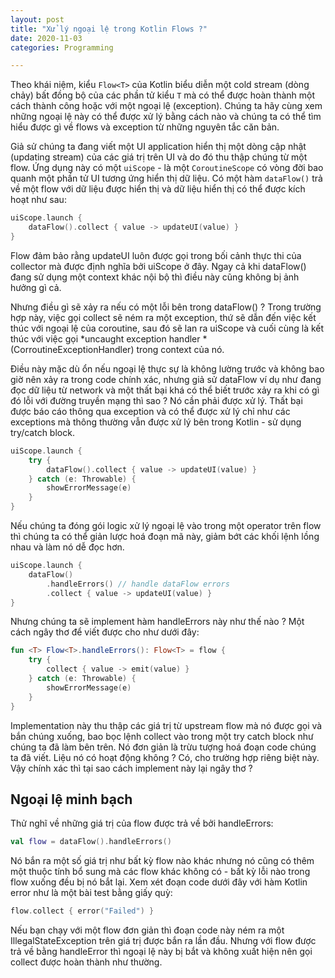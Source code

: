 ```yaml
---
layout: post
title: "Xử lý ngoại lệ trong Kotlin Flows ?"
date: 2020-11-03
categories: Programming

---
```


Theo khái niệm, kiểu `Flow<T>` của Kotlin biểu diễn một cold stream (dòng chảy) bất đồng bộ của các phần tử kiểu `T` mà có thể được hoàn thành một cách thành công hoặc với một ngoại lệ (exception). Chúng ta hãy cùng xem những ngoại lệ này có thể được xử lý bằng cách nào và chúng ta có thể tìm hiểu được gì về flows và exception từ những nguyên tắc căn bản.

Giả sử chúng ta đang viết một UI application hiển thị một dòng cập nhật (updating stream) của các giá trị trên UI và do đó thu thập chúng từ một flow. Ứng dụng này có một `uiScope` - là một `CoroutineScope` có vòng đời bao quanh một phần tử UI tương ứng hiển thị dữ liệu. Có một hàm `dataFlow()` trả về một flow với dữ liệu được hiển thị và dữ liệu hiển thị có thể được kích hoạt như sau:

```kotlin
uiScope.launch {
    dataFlow().collect { value -> updateUI(value) }
}
```

Flow đảm bảo rằng updateUI luôn được gọi trong bối cảnh thực thi của collector mà được định nghĩa bởi uiScope ở đây. Ngay cả khi dataFlow() đang sử dụng một context khác nội bộ thì điều này cũng không bị ảnh hưởng gì cả.

Nhưng điều gì sẽ xảy ra nếu có một lỗi bên trong dataFlow() ? Trong trường hợp này, việc gọi collect sẽ ném ra một exception, thứ sẽ dẫn đến việc kết thúc với ngoại lệ của coroutine, sau đó sẽ lan ra uiScope và cuối cùng là kết thúc với việc gọi *uncaught exception handler * (CorroutineExceptionHandler) trong context của nó.

Điều này mặc dù ổn nếu ngoại lệ thực sự là không lường trước và không bao giờ nên xảy ra trong code chính xác, nhưng giả sử dataFlow ví dụ như đang đọc dữ liệu từ network và một thất bại khá có thể biết trước xảy ra khi có gì đó lỗi với đường truyền mạng thì sao ? Nó cần phải được xử lý. Thất bại được báo cáo thông qua exception và có thể được xử lý chỉ như các exceptions mà thông thường vẫn được xử lý bên trong Kotlin - sử dụng try/catch block.

```kotlin
uiScope.launch { 
    try {
        dataFlow().collect { value -> updateUI(value) }
    } catch (e: Throwable) {
        showErrorMessage(e)
    }
}
```

Nếu chúng ta đóng gói logic xử lý ngoại lệ vào trong một operator trên flow thì chúng ta có thể giản lược hoá đoạn mã này, giảm bớt các khối lệnh lồng nhau và làm nó dễ đọc hơn.

```kotlin
uiScope.launch {
    dataFlow()
        .handleErrors() // handle dataFlow errors
        .collect { value -> updateUI(value) }
}
```

Nhưng chúng ta sẽ implement hàm handleErrors này như thế nào ? Một cách ngây thơ để viết được cho như dưới đây:

```kotlin
fun <T> Flow<T>.handleErrors(): Flow<T> = flow {
    try {
        collect { value -> emit(value) }
    } catch (e: Throwable) {
        showErrorMessage(e)
    }
}
```

Implementation này thu thập các giá trị từ upstream flow mà nó được gọi và bắn chúng xuống, bao bọc lệnh collect vào trong một try catch block như chúng ta đã làm bên trên. Nó đơn giản là trừu tượng hoá đoạn code chúng ta đã viết. Liệu nó có hoạt động không ? Có, cho trường hợp riêng biệt này. Vậy chính xác thì tại sao cách implement này lại ngây thơ ?

## Ngoại lệ minh bạch

Thử nghĩ về những giá trị của flow được trả về bởi handleErrors:

```Kotlin
val flow = dataFlow().handleErrors()
```

Nó bắn ra một số giá trị như bất kỳ flow nào khác nhưng nó cũng có thêm một thuộc tính bổ sung mà các flow khác không có - bất kỳ lỗi nào trong flow xuống đều bị nó bắt lại. Xem xét đoạn code dưới đây với hàm Kotlin error như là một bài test bằng giấy quỳ:

```kotlin
flow.collect { error("Failed") }
```

Nếu bạn chạy với một flow đơn giản thì đoạn code này ném ra một IllegalStateException trên giá trị được bắn ra lần đầu. Nhưng với flow được trả về bằng handleError thì ngoại lệ này bị bắt và không xuất hiện nên gọi collect được hoàn thành như thường.
